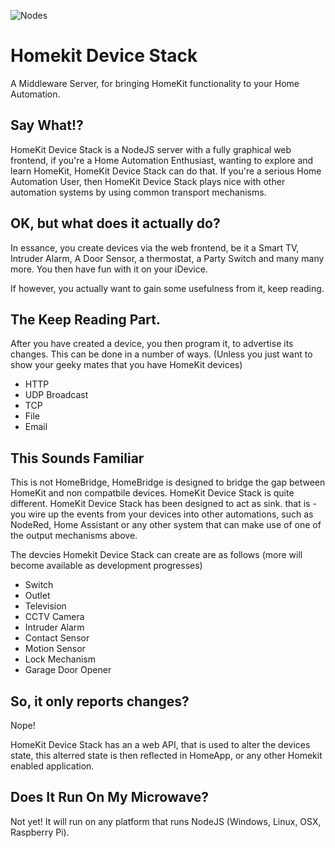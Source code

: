 ![Nodes](https://github.com/marcus-j-davies/Homekit-Device-Stack/blob/master/HKDS.png?raw=true)
# Homekit Device Stack
A Middleware Server, for bringing HomeKit functionality to your Home Automation.

 ## Say What!?
HomeKit Device Stack is a NodeJS server with a fully graphical web frontend, if you're a Home Automation Enthusiast, wanting to explore and learn HomeKit, HomeKit Device Stack can do that. If you're a serious Home Automation User, then HomeKit Device Stack plays nice with other automation systems by using common transport mechanisms.

## OK, but what does it actually do?
In essance, you create devices via the web frontend, be it a Smart TV, Intruder Alarm, A Door Sensor, a thermostat, a Party Switch and many many more.
You then have fun with it on your iDevice.

If however, you actually want to gain some usefulness from it, keep reading.

## The Keep Reading Part.
After you have created a device, you then program it, to advertise its changes. This can be done in a number of ways. (Unless you just want to show your geeky mates that you have HomeKit devices) 

  - HTTP
  - UDP Broadcast
  - TCP
  - File
  - Email 
  
## This Sounds Familiar
This is not HomeBridge, HomeBridge is designed to bridge the gap between HomeKit and non compatbile devices. HomeKit Device Stack is quite different.
HomeKit Device Stack has been designed to act as sink. that is - you wire up the events from your devices into other automations, such as NodeRed, Home Assistant or any other system that can make use of one of the output mechanisms above.

The devcies Homekit Device Stack can create are as follows (more will become available as development progresses)

  - Switch
  - Outlet
  - Television
  - CCTV Camera
  - Intruder Alarm
  - Contact Sensor
  - Motion Sensor
  - Lock Mechanism
  - Garage Door Opener


## So, it only reports changes?
Nope!

HomeKit Device Stack has an a web API, that is used to alter the devices state, this alterred state is then reflected in HomeApp, or any other Homekit enabled application.

## Does It Run On My Microwave?
Not yet!
It will run on any platform that runs NodeJS (Windows, Linux, OSX, Raspberry Pi).

